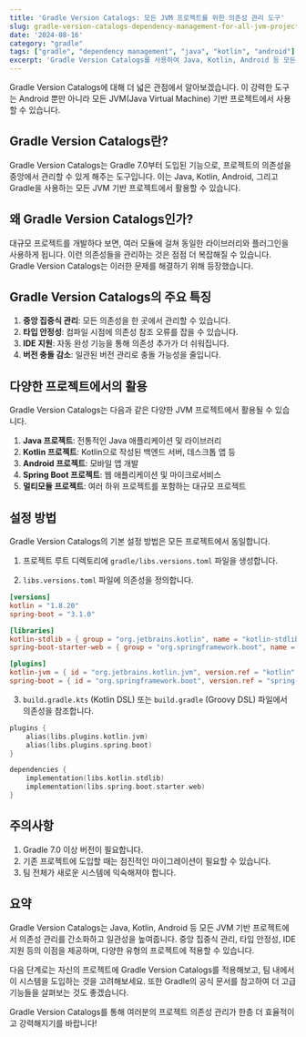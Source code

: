 ```yaml
---
title: 'Gradle Version Catalogs: 모든 JVM 프로젝트를 위한 의존성 관리 도구'
slug: gradle-version-catalogs-dependency-management-for-all-jvm-projects
date: '2024-08-16'
category: "gradle"
tags: ["gradle", "dependency management", "java", "kotlin", "android"]
excerpt: 'Gradle Version Catalogs를 사용하여 Java, Kotlin, Android 등 모든 JVM 기반 프로젝트의 의존성을 효율적으로 관리하는 방법을 알아봅니다.'
---
```


Gradle Version Catalogs에 대해 더 넓은 관점에서 알아보겠습니다. 이 강력한 도구는 Android 뿐만 아니라 모든 JVM(Java Virtual Machine) 기반 프로젝트에서 사용할 수 있습니다.

## Gradle Version Catalogs란?

Gradle Version Catalogs는 Gradle 7.0부터 도입된 기능으로, 프로젝트의 의존성을 중앙에서 관리할 수 있게 해주는 도구입니다. 이는 Java, Kotlin, Android, 그리고 Gradle을 사용하는 모든 JVM 기반 프로젝트에서 활용할 수 있습니다.

## 왜 Gradle Version Catalogs인가?

대규모 프로젝트를 개발하다 보면, 여러 모듈에 걸쳐 동일한 라이브러리와 플러그인을 사용하게 됩니다. 이런 의존성들을 관리하는 것은 점점 더 복잡해질 수 있습니다. Gradle Version Catalogs는 이러한 문제를 해결하기 위해 등장했습니다.

## Gradle Version Catalogs의 주요 특징

1. **중앙 집중식 관리**: 모든 의존성을 한 곳에서 관리할 수 있습니다.
2. **타입 안정성**: 컴파일 시점에 의존성 참조 오류를 잡을 수 있습니다.
3. **IDE 지원**: 자동 완성 기능을 통해 의존성 추가가 더 쉬워집니다.
4. **버전 충돌 감소**: 일관된 버전 관리로 충돌 가능성을 줄입니다.

## 다양한 프로젝트에서의 활용

Gradle Version Catalogs는 다음과 같은 다양한 JVM 프로젝트에서 활용될 수 있습니다.

1. **Java 프로젝트**: 전통적인 Java 애플리케이션 및 라이브러리
2. **Kotlin 프로젝트**: Kotlin으로 작성된 백엔드 서버, 데스크톱 앱 등
3. **Android 프로젝트**: 모바일 앱 개발
4. **Spring Boot 프로젝트**: 웹 애플리케이션 및 마이크로서비스
5. **멀티모듈 프로젝트**: 여러 하위 프로젝트를 포함하는 대규모 프로젝트

## 설정 방법

Gradle Version Catalogs의 기본 설정 방법은 모든 프로젝트에서 동일합니다.

1. 프로젝트 루트 디렉토리에 `gradle/libs.versions.toml` 파일을 생성합니다.

2. `libs.versions.toml` 파일에 의존성을 정의합니다.

```toml
[versions]
kotlin = "1.8.20"
spring-boot = "3.1.0"

[libraries]
kotlin-stdlib = { group = "org.jetbrains.kotlin", name = "kotlin-stdlib-jdk8", version.ref = "kotlin" }
spring-boot-starter-web = { group = "org.springframework.boot", name = "spring-boot-starter-web", version.ref = "spring-boot" }

[plugins]
kotlin-jvm = { id = "org.jetbrains.kotlin.jvm", version.ref = "kotlin" }
spring-boot = { id = "org.springframework.boot", version.ref = "spring-boot" }
```

3. `build.gradle.kts` (Kotlin DSL) 또는 `build.gradle` (Groovy DSL) 파일에서 의존성을 참조합니다.

```kotlin
plugins {
    alias(libs.plugins.kotlin.jvm)
    alias(libs.plugins.spring.boot)
}

dependencies {
    implementation(libs.kotlin.stdlib)
    implementation(libs.spring.boot.starter.web)
}
```

## 주의사항

1. Gradle 7.0 이상 버전이 필요합니다.
2. 기존 프로젝트에 도입할 때는 점진적인 마이그레이션이 필요할 수 있습니다.
3. 팀 전체가 새로운 시스템에 익숙해져야 합니다.

## 요약

Gradle Version Catalogs는 Java, Kotlin, Android 등 모든 JVM 기반 프로젝트에서 의존성 관리를 간소화하고 일관성을 높여줍니다. 중앙 집중식 관리, 타입 안정성, IDE 지원 등의 이점을 제공하며, 다양한 유형의 프로젝트에 적용할 수 있습니다.

다음 단계로는 자신의 프로젝트에 Gradle Version Catalogs를 적용해보고, 팀 내에서 이 시스템을 도입하는 것을 고려해보세요. 또한 Gradle의 공식 문서를 참고하여 더 고급 기능들을 살펴보는 것도 좋겠습니다.

Gradle Version Catalogs를 통해 여러분의 프로젝트 의존성 관리가 한층 더 효율적이고 강력해지기를 바랍니다!
